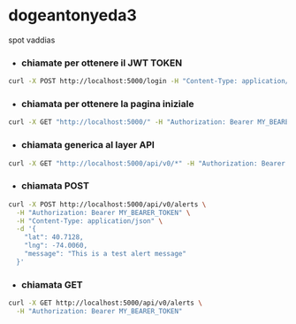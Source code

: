 # dogeantonyeda3
spot vaddias
* ### chiamate per ottenere il JWT TOKEN
```bash
curl -X POST http://localhost:5000/login -H "Content-Type: application/json" -d '{"username": "admin", "password": "password"}'
```
* ### chiamata per ottenere la pagina iniziale

```bash
curl -X GET "http://localhost:5000/" -H "Authorization: Bearer MY_BEARER_TOKEN"
```

* ### chiamata generica al layer API
```bash
curl -X GET "http://localhost:5000/api/v0/*" -H "Authorization: Bearer MY_BEARER_TOKEN"
```

* ### chiamata POST
```bash
curl -X POST http://localhost:5000/api/v0/alerts \
  -H "Authorization: Bearer MY_BEARER_TOKEN" \
  -H "Content-Type: application/json" \
  -d '{
    "lat": 40.7128,
    "lng": -74.0060,
    "message": "This is a test alert message"
  }'
```

* ### chiamata GET
```bash
curl -X GET http://localhost:5000/api/v0/alerts \
  -H "Authorization: Bearer MY_BEARER_TOKEN"
```
